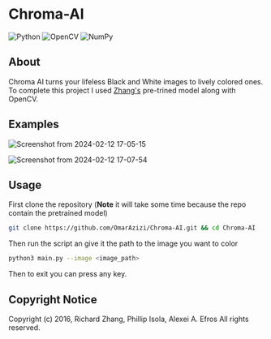 # Chroma-AI
![Python](https://img.shields.io/badge/python-3670A0?style=for-the-badge&logo=python&logoColor=ffdd54)
![OpenCV](https://img.shields.io/badge/opencv-%23white.svg?style=for-the-badge&logo=opencv&logoColor=white)
![NumPy](https://img.shields.io/badge/numpy-%23013243.svg?style=for-the-badge&logo=numpy&logoColor=white)

## About
Chroma AI turns your lifeless Black and White images to lively colored ones. To complete this project I used [Zhang's](https://github.com/richzhang/colorization) pre-trined model along with OpenCV.

## Examples
![Screenshot from 2024-02-12 17-05-15](https://github.com/OmarAzizi/Chroma-AI/assets/110500643/234bf00a-3bef-416f-947a-cce74c62ffbb)


![Screenshot from 2024-02-12 17-07-54](https://github.com/OmarAzizi/Chroma-AI/assets/110500643/455bc679-aab0-4dc1-8474-0adf8589e147)


## Usage 
First clone the repository (**Note** it will take some time because the repo contain the pretrained model)

```bash
git clone https://github.com/OmarAzizi/Chroma-AI.git && cd Chroma-AI
```

Then run the script an give it the path to the image you want to color

```bash
python3 main.py --image <image_path>
```

Then to exit you can press any key.

## Copyright Notice
Copyright (c) 2016, Richard Zhang, Phillip Isola, Alexei A. Efros
All rights reserved.
